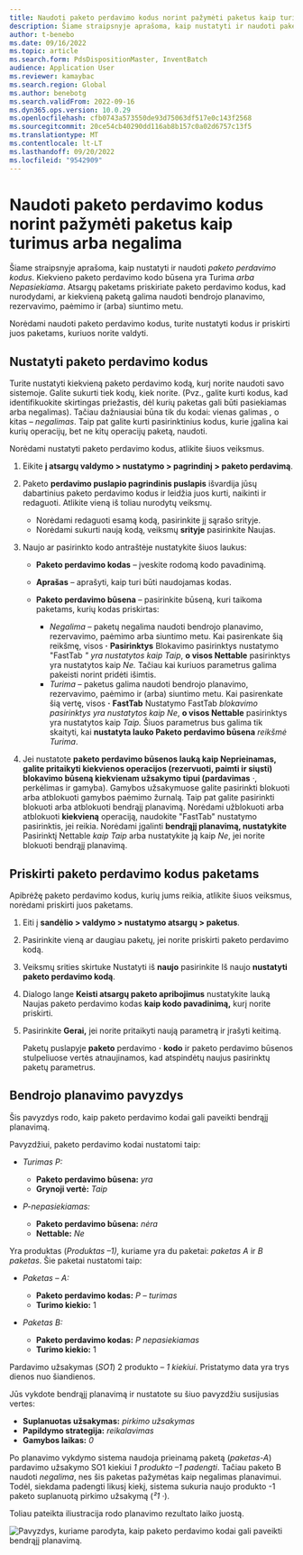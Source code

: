 ```yaml
---
title: Naudoti paketo perdavimo kodus norint pažymėti paketus kaip turimus arba negalima
description: Šiame straipsnyje aprašoma, kaip nustatyti ir naudoti paketo perdavimo kodus norint pažymėti paketus kaip turimus arba jų negalima naudoti bendrojo planavimo, rezervavimo, paėmimo ir (arba) siuntimo metu.
author: t-benebo
ms.date: 09/16/2022
ms.topic: article
ms.search.form: PdsDispositionMaster, InventBatch
audience: Application User
ms.reviewer: kamaybac
ms.search.region: Global
ms.author: benebotg
ms.search.validFrom: 2022-09-16
ms.dyn365.ops.version: 10.0.29
ms.openlocfilehash: cfb0743a573550de93d75063df517e0c143f2568
ms.sourcegitcommit: 20ce54cb40290dd116ab8b157c0a02d6757c13f5
ms.translationtype: MT
ms.contentlocale: lt-LT
ms.lasthandoff: 09/20/2022
ms.locfileid: "9542909"
---
```

# <a name="use-batch-disposition-codes-to-mark-batches-as-available-or-unavailable"></a>Naudoti paketo perdavimo kodus norint pažymėti paketus kaip turimus arba negalima

Šiame straipsnyje aprašoma, kaip nustatyti ir naudoti *paketo perdavimo kodus*. Kiekvieno paketo perdavimo kodo būsena yra Turima *arba* *Nepasiekiama*. Atsargų paketams priskiriate paketo perdavimo kodus, kad nurodydami, ar kiekvieną paketą galima naudoti bendrojo planavimo, rezervavimo, paėmimo ir (arba) siuntimo metu.

Norėdami naudoti paketo perdavimo kodus, turite nustatyti kodus ir priskirti juos paketams, kuriuos norite valdyti.

## <a name="set-up-batch-disposition-codes"></a>Nustatyti paketo perdavimo kodus

Turite nustatyti kiekvieną paketo perdavimo kodą, kurį norite naudoti savo sistemoje. Galite sukurti tiek kodų, kiek norite. (Pvz., galite kurti kodus, kad identifikuokite skirtingas priežastis, dėl kurių paketas gali būti pasiekiamas arba negalimas). Tačiau dažniausiai būna tik du kodai: vienas galimas *,* o kitas – *negalimas*. Taip pat galite kurti pasirinktinius kodus, kurie įgalina kai kurių operacijų, bet ne kitų operacijų paketą, naudoti.

Norėdami nustatyti paketo perdavimo kodus, atlikite šiuos veiksmus.

1. Eikite **į atsargų valdymo \> nustatymo \> pagrindinį \> paketo perdavimą**.
1. Paketo **perdavimo puslapio pagrindinis puslapis** išvardija jūsų dabartinius paketo perdavimo kodus ir leidžia juos kurti, naikinti ir redaguoti. Atlikite vieną iš toliau nurodytų veiksmų.

    - Norėdami redaguoti esamą kodą, pasirinkite jį sąrašo srityje.
    - Norėdami sukurti naują kodą, veiksmų **srityje** pasirinkite Naujas.

1. Naujo ar pasirinkto kodo antraštėje nustatykite šiuos laukus:

    - **Paketo perdavimo kodas** – įveskite rodomą kodo pavadinimą.
    - **Aprašas** – aprašyti, kaip turi būti naudojamas kodas.
    - **Paketo perdavimo būsena** – pasirinkite būseną, kuri taikoma paketams, kurių kodas priskirtas:

        - *Negalima* – paketų negalima naudoti bendrojo planavimo, rezervavimo, paėmimo arba siuntimo metu. Kai pasirenkate šią reikšmę, visos **·** **Pasirinktys** Blokavimo pasirinktys nustatymo "FastTab *" yra nustatytos kaip Taip*, **o visos Nettable** pasirinktys yra nustatytos kaip *Ne.* Tačiau kai kuriuos parametrus galima pakeisti norint pridėti išimtis.
        - *Turima* – paketus galima naudoti bendrojo planavimo, rezervavimo, paėmimo ir (arba) siuntimo metu. Kai pasirenkate šią vertę, visos **·** **FastTab** Nustatymo FastTab *blokavimo pasirinktys yra nustatytos kaip Ne*, **o visos Nettable** pasirinktys yra nustatytos kaip *Taip.* Šiuos parametrus bus galima tik skaityti, kai **nustatyta lauko Paketo perdavimo būsena** *reikšmė Turima*.

1. Jei nustatote **paketo perdavimo būsenos lauką kaip Neprieinamas, galite pritaikyti kiekvienos operacijos (rezervuoti, paimti ir siųsti) blokavimo būseną kiekvienam užsakymo tipui (pardavimas** *·*, perkėlimas ir gamyba). Gamybos užsakymuose galite pasirinkti blokuoti arba atblokuoti gamybos paėmimo žurnalą. Taip pat galite pasirinkti blokuoti arba atblokuoti bendrąjį planavimą. Norėdami užblokuoti arba atblokuoti **kiekvieną** operaciją, naudokite "FastTab" nustatymo pasirinktis, jei reikia. Norėdami įgalinti **bendrąjį planavimą, nustatykite** Pasirinktį Nettable *kaip Taip* arba nustatykite ją kaip *Ne*, jei norite blokuoti bendrąjį planavimą.

## <a name="assign-batch-disposition-codes-to-batches"></a>Priskirti paketo perdavimo kodus paketams

Apibrėžę paketo perdavimo kodus, kurių jums reikia, atlikite šiuos veiksmus, norėdami priskirti juos paketams.

1. Eiti į **sandėlio \> valdymo \> nustatymo atsargų \> paketus**.
1. Pasirinkite vieną ar daugiau paketų, jei norite priskirti paketo perdavimo kodą.
1. Veiksmų srities skirtuke Nustatyti iš **naujo** pasirinkite Iš naujo **nustatyti paketo perdavimo kodą**.
1. Dialogo lange **Keisti atsargų paketo apribojimus** nustatykite lauką Naujas paketo perdavimo kodas **kaip kodo pavadinimą,** kurį norite priskirti.
1. Pasirinkite **Gerai,** jei norite pritaikyti naują parametrą ir įrašyti keitimą.

    Paketų puslapyje **paketo** perdavimo **·** **kodo** ir paketo perdavimo būsenos stulpeliuose vertės atnaujinamos, kad atspindėtų naujus pasirinktų paketų parametrus.

## <a name="master-planning-example"></a>Bendrojo planavimo pavyzdys

Šis pavyzdys rodo, kaip paketo perdavimo kodai gali paveikti bendrąjį planavimą.

Pavyzdžiui, paketo perdavimo kodai nustatomi taip:

- *Turimas P:*

    - **Paketo perdavimo būsena:** *yra*
    - **Grynoji vertė:** *Taip*

- *P-nepasiekiamas:*

    - **Paketo perdavimo būsena:** *nėra*
    - **Nettable:** *Ne*

Yra produktas (*Produktas –1),* kuriame yra du paketai: *paketas A* ir *B paketas*. Šie paketai nustatomi taip:

- *Paketas – A:*

    - **Paketo perdavimo kodas:** *P – turimas*
    - **Turimo kiekio:** 1

- *Paketas B:*

    - **Paketo perdavimo kodas:** *P nepasiekiamas*
    - **Turimo kiekio:** 1

Pardavimo užsakymas (*SO1*) 2 produkto – *1 kiekiui*. Pristatymo data yra trys dienos nuo šiandienos.

Jūs vykdote bendrąjį planavimą ir nustatote su šiuo pavyzdžiu susijusias vertes:

- **Suplanuotas užsakymas:** *pirkimo užsakymas*
- **Papildymo strategija:** *reikalavimas*
- **Gamybos laikas:** *0*

Po planavimo vykdymo sistema naudoja prieinamą paketą (*paketas-A*) pardavimo užsakymo SO1 kiekiui *1* *produkto –1 padengti*. Tačiau paketo B naudoti *negalima*, nes šis paketas pažymėtas kaip negalimas planavimui. Todėl, siekdama padengti likusį kiekį, sistema sukuria naujo produkto -1 paketo suplanuotą pirkimo užsakymą (*²1* *·*).

Toliau pateikta iliustracija rodo planavimo rezultato laiko juostą.

![Pavyzdys, kuriame parodyta, kaip paketo perdavimo kodai gali paveikti bendrąjį planavimą.](media/batch-codes-planning-example.png "Pavyzdys, kuriame parodyta, kaip paketo perdavimo kodai gali paveikti bendrąjį planavimą")
